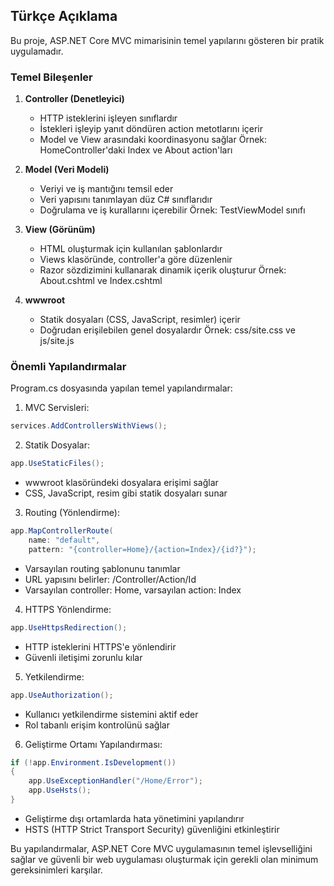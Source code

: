 ## Türkçe Açıklama

Bu proje, ASP.NET Core MVC mimarisinin temel yapılarını gösteren bir pratik uygulamadır.

### Temel Bileşenler

1. **Controller (Denetleyici)**
   - HTTP isteklerini işleyen sınıflardır
   - İstekleri işleyip yanıt döndüren action metotlarını içerir
   - Model ve View arasındaki koordinasyonu sağlar
   Örnek: HomeController'daki Index ve About action'ları

2. **Model (Veri Modeli)**
   - Veriyi ve iş mantığını temsil eder
   - Veri yapısını tanımlayan düz C# sınıflarıdır
   - Doğrulama ve iş kurallarını içerebilir
   Örnek: TestViewModel sınıfı

3. **View (Görünüm)**
   - HTML oluşturmak için kullanılan şablonlardır
   - Views klasöründe, controller'a göre düzenlenir
   - Razor sözdizimini kullanarak dinamik içerik oluşturur
   Örnek: About.cshtml ve Index.cshtml

4. **wwwroot**
   - Statik dosyaları (CSS, JavaScript, resimler) içerir
   - Doğrudan erişilebilen genel dosyalardır
   Örnek: css/site.css ve js/site.js

### Önemli Yapılandırmalar

Program.cs dosyasında yapılan temel yapılandırmalar:

1. MVC Servisleri:

```csharp
services.AddControllersWithViews();
```

2. Statik Dosyalar:

```csharp
app.UseStaticFiles();
```

- wwwroot klasöründeki dosyalara erişimi sağlar
- CSS, JavaScript, resim gibi statik dosyaları sunar

3. Routing (Yönlendirme):

```csharp
app.MapControllerRoute(
    name: "default",
    pattern: "{controller=Home}/{action=Index}/{id?}");
```

- Varsayılan routing şablonunu tanımlar
- URL yapısını belirler: /Controller/Action/Id
- Varsayılan controller: Home, varsayılan action: Index

4. HTTPS Yönlendirme:

```csharp
app.UseHttpsRedirection();
```

- HTTP isteklerini HTTPS'e yönlendirir
- Güvenli iletişimi zorunlu kılar

5. Yetkilendirme:

```csharp
app.UseAuthorization();
```

- Kullanıcı yetkilendirme sistemini aktif eder
- Rol tabanlı erişim kontrolünü sağlar

6. Geliştirme Ortamı Yapılandırması:

```csharp
if (!app.Environment.IsDevelopment())
{
    app.UseExceptionHandler("/Home/Error");
    app.UseHsts();
}
```

- Geliştirme dışı ortamlarda hata yönetimini yapılandırır
- HSTS (HTTP Strict Transport Security) güvenliğini etkinleştirir

Bu yapılandırmalar, ASP.NET Core MVC uygulamasının temel işlevselliğini sağlar ve güvenli bir web uygulaması oluşturmak için gerekli olan minimum gereksinimleri karşılar.
